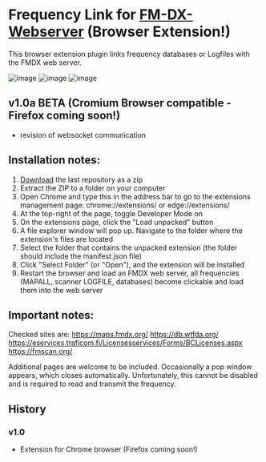 # Frequency Link for [FM-DX-Webserver](https://github.com/NoobishSVK/fm-dx-webserver) (Browser Extension!)

This browser extension plugin links frequency databases or Logfiles with the FMDX web server.

![image](https://github.com/user-attachments/assets/5da01050-dc3d-400f-b807-a0014d3bfd7f)
![image](https://github.com/user-attachments/assets/8cd7f928-1d45-4d91-ba0f-14f416d743b4)
![image](https://github.com/user-attachments/assets/c57dee76-c666-4552-addb-8bbce7ffaf4f)


## v1.0a BETA (Cromium Browser compatible - Firefox coming soon!)
- revision of websocket communication

## Installation notes:

1. [Download](https://github.com/Highpoint2000/FrequencyLink/releases) the last repository as a zip
2. Extract the ZIP to a folder on your computer
3. Open Chrome and type this in the address bar to go to the extensions management page: chrome://extensions/ or edge://extensions/
4. At the top-right of the page, toggle Developer Mode on
5. On the extensions page, click the "Load unpacked" button
6. A file explorer window will pop up. Navigate to the folder where the extension's files are located
7. Select the folder that contains the unpacked extension (the folder should include the manifest.json file)
8. Click "Select Folder" (or "Open"), and the extension will be installed
9. Restart the browser and load an FMDX web server, all frequencies (MAPALL, scanner LOGFILE, databases) become clickable and load them into the web server

## Important notes: 

Checked sites are:
https://maps.fmdx.org/
https://db.wtfda.org/
https://eservices.traficom.fi/Licensesservices/Forms/BCLicenses.aspx
https://fmscan.org/

Additional pages are welcome to be included. Occasionally a pop window appears, which closes automatically. Unfortunately, this cannot be disabled and is required to read and transmit the frequency.

## History

### v1.0
- Extension for Chrome browser (Firefox coming soon!)
